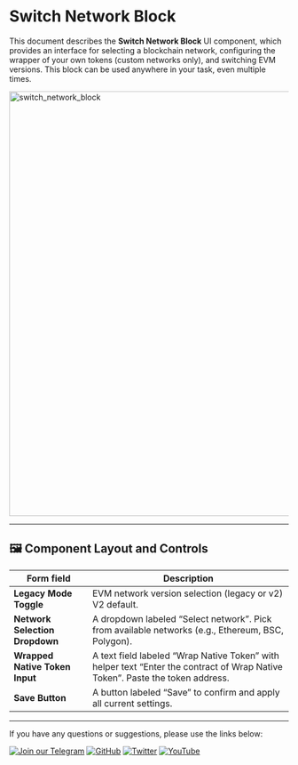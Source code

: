 # Switch Network Block

This document describes the **Switch Network Block** UI component, which provides an interface for selecting a blockchain network, configuring the wrapper of your own tokens (custom networks only), and switching EVM versions. This block can be used anywhere in your task, even multiple times.

<img width="764" alt="switch_network_block" src="https://github.com/user-attachments/assets/1e78ef42-d0d4-4393-ab03-a090dc22e6d5" />

---

## 🖼 Component Layout and Controls

| Form field                        | Description                                                                                                           |
|-----------------------------------|-----------------------------------------------------------------------------------------------------------------------|
| **Legacy Mode Toggle**            | EVM network version selection (legacy or v2) V2 default.                                          |
| **Network Selection Dropdown**    | A dropdown labeled “Select network”. Pick from available networks (e.g., Ethereum, BSC, Polygon).                     |
| **Wrapped Native Token Input**    | A text field labeled “Wrap Native Token” with helper text “Enter the contract of Wrap Native Token”. Paste the token address. |
| **Save Button**                   | A button labeled “Save” to confirm and apply all current settings.                                                    |

---

If you have any questions or suggestions, please use the links below:

[![Join our Telegram](https://img.shields.io/badge/Telegram-2CA5E0?style=for-the-badge&logo=telegram&logoColor=white)](https://t.me/hidden_coding)
[![GitHub](https://img.shields.io/badge/GitHub-181717?style=for-the-badge&logo=github&logoColor=white)]([https://github.com/aero25x](https://github.com/HiddenCodeDevs))
[![Twitter](https://img.shields.io/badge/Twitter-1DA1F2?style=for-the-badge&logo=x&logoColor=white)]([https://x.com/aero25x](https://x.com/hidden_coding))
[![YouTube](https://img.shields.io/badge/YouTube-FF0000?style=for-the-badge&logo=youtube&logoColor=white)](https://www.youtube.com/@flaming_chameleon)
